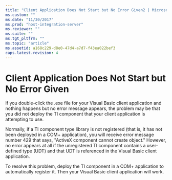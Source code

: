 ```yaml
---
title: "Client Application Does Not Start but No Error Given2 | Microsoft Docs"
ms.custom: ""
ms.date: "11/30/2017"
ms.prod: "host-integration-server"
ms.reviewer: ""
ms.suite: ""
ms.tgt_pltfrm: ""
ms.topic: "article"
ms.assetid: a168c229-d8e0-47d4-a7d7-f43ea022bef3
caps.latest.revision: 4
---
```

# Client Application Does Not Start but No Error Given
If you double-click the .exe file for your Visual Basic client application and nothing happens but no error message appears, the problem may be that you did not deploy the TI component that your client application is attempting to use.  
  
 Normally, if a TI component type library is not registered (that is, it has not been deployed in a COM+ application), you will receive error message number 429 that says, "ActiveX component cannot create object." However, no error appears at all if the unregistered TI component contains a user-defined type (UDT) and that UDT is referenced in the Visual Basic client application.  
  
 To resolve this problem, deploy the TI component in a COM+ application to automatically register it. Then your Visual Basic client application will work.